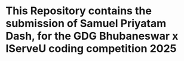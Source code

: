 # This Repository contains the submission of Samuel Priyatam Dash, for the GDG Bhubaneswar x IServeU coding competition 2025
